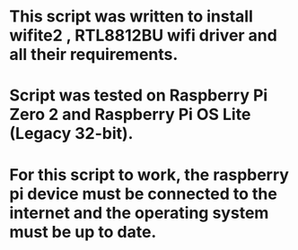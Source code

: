 # This script was written to install wifite2 , RTL8812BU wifi driver and all their requirements. 
# Script was tested on Raspberry Pi Zero 2 and Raspberry Pi OS Lite (Legacy 32-bit).
# For this script to work, the raspberry pi device must be connected to the internet and the operating system must be up to date.